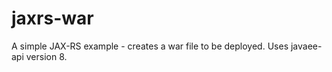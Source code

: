 # jaxrs-war
A simple JAX-RS example - creates a war file to be deployed.
Uses javaee-api version 8.
